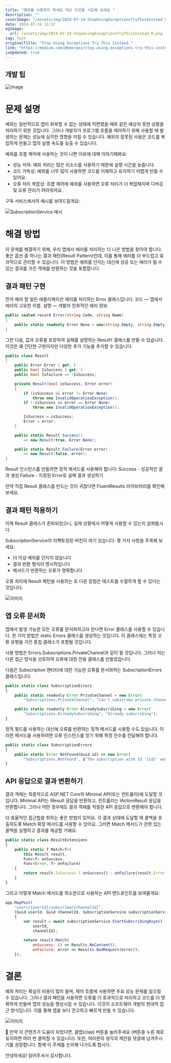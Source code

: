 ```yaml
---
title: "예외를 사용하지 마세요 대신 이것을 시도해 보세요 "
description: ""
coverImage: "/assets/img/2024-07-24-StopUsingExceptionsTryThisInstead_0.png"
date: 2024-07-24 11:57
ogImage:
  url: /assets/img/2024-07-24-StopUsingExceptionsTryThisInstead_0.png
tag: Tech
originalTitle: "Stop Using Exceptions Try This Instead "
link: "https://medium.com/@kmorpex/stop-using-exceptions-try-this-instead-a35c0f4d30ad"
isUpdated: true
---
```


## 개발 팁

![image](/assets/img/2024-07-24-StopUsingExceptionsTryThisInstead_0.png)

# 문제 설명

예외는 일반적으로 앱이 회복할 수 없는 상태에 직면했을 때와 같은 예상치 못한 상황을 처리하기 위한 것입니다. 그러나 개발자가 프로그램 흐름을 제어하기 위해 사용할 때 발생하는 문제는 성능에 심각한 영향을 미칠 수 있습니다. 예외의 잘못된 사용은 코드를 복잡하게 만들고 앱의 실행 속도를 늦출 수 있습니다.

<div class="content-ad"></div>

예외를 흐름 제어에 사용하는 것이 나쁜 이유에 대해 이야기해봐요:

- 성능 저하: 예외 처리는 많은 리소스를 사용하기 때문에 실행 시간을 늦춥니다.
- 코드 가독성: 예외를 너무 많이 사용하면 코드를 이해하고 유지하기 어렵게 만들 수 있어요.
- 오류 처리 복잡성: 흐름 제어에 예외를 사용하면 오류 처리가 더 복잡해지며 디버깅 및 오류 관리가 어려워져요.

구독 서비스에서의 예시를 보여드릴게요:

![SubscriptionService 예시](/assets/img/2024-07-24-StopUsingExceptionsTryThisInstead_1.png)

<div class="content-ad"></div>

# 해결 방법

이 문제를 해결하기 위해, 우리 앱에서 에러를 처리하는 더 나은 방법을 찾아야 합니다. 좋은 옵션 중 하나는 결과 패턴(Result Pattern)인데, 이를 통해 에러를 더 부드럽고 효과적으로 관리할 수 있습니다. 이 방법은 예외를 던지는 대신에 성공 또는 에러가 될 수 있는 결과를 가진 객체를 반환하는 것을 포함합니다.

## 결과 패턴 구현

먼저 해야 할 일은 애플리케이션 에러를 처리하는 Error 클래스입니다.
코드 — 앱에서 에러의 고유한 이름.
설명 — 개발자 친화적인 에러 정보.

<div class="content-ad"></div>

```csharp
public sealed record Error(string Code, string Name)
{
    public static readonly Error None = new(string.Empty, string.Empty);
}
```

그런 다음, 값과 오류를 포장하여 실패를 설명하는 Result`T` 클래스를 만들 수 있습니다. 이것은 꽤 간단한 구현이지만 다양한 추가 기능을 추가할 수 있습니다.

```csharp
public class Result
{
    public Error Error { get; }
    public bool IsSuccess { get; }
    public bool IsFailure => !IsSuccess;

    private Result(bool isSuccess, Error error)
    {
        if (isSuccess && error != Error.None)
            throw new InvalidOperationException();
        if (!isSuccess && error == Error.None)
            throw new InvalidOperationException();

        IsSuccess = isSuccess;
        Error = error;
    }

    public static Result Success()
        => new Result(true, Error.None);

    public static Result Failure(Error error)
        => new Result(false, error);
}
```

Result 인스턴스를 만들려면 정적 메서드를 사용해야 합니다:
Success - 성공적인 결과 생성
Failure - 지정된 Error로 실패 결과 생성하기

<div class="content-ad"></div>

만약 직접 Result 클래스를 만드는 것이 귀찮다면 FluentResults 라이브러리를 확인해보세요.

## 결과 패턴 적용하기

이제 Result 클래스가 준비되었으니, 실제 상황에서 어떻게 사용할 수 있는지 살펴봅시다.

SubscriptionService의 리팩토링된 버전이 여기 있습니다. 몇 가지 사항을 주목해 보세요:

<div class="content-ad"></div>

- 더 이상 예외를 던지지 않습니다
- 결과 반환 형식이 명시적입니다
- 메서드가 반환하는 오류가 명확합니다

오류 처리에 Result 패턴을 사용하는 또 다른 장점은 테스트를 수월하게 할 수 있다는 것입니다.

![이미지](/assets/img/2024-07-24-StopUsingExceptionsTryThisInstead_2.png)

## 앱 오류 문서화

<div class="content-ad"></div>

앱에서 발생 가능한 모든 오류를 문서화하고자 한다면 Error 클래스를 사용할 수 있습니다. 한 가지 방법은 static Errors 클래스를 생성하는 것입니다. 이 클래스에는 특정 오류 유형을 가진 중첩 클래스가 포함될 것입니다.

사용 방법은 Errors.Subscriptions.PrivateChannel과 같이 될 것입니다. 그러나 저는 다른 접근 방식을 선호하여 오류에 대한 전용 클래스를 만들었습니다.

다음은 Subscription 엔티티에 대한 가능한 오류를 문서화하는 SubscriptionErrors 클래스입니다:

```js
public static class SubscriptionErrors
{
    public static readonly Error PrivateChannel = new Error(
        "Subscriptions.PrivateChannel", "Can't subscribe private channel");

    public static readonly Error AlreadySubscribing = new Error(
        "Subscriptions.AlreadySubscribing", "Already subscribing");
}
```

<div class="content-ad"></div>

정적 필드를 사용하는 대신에 오류를 반환하는 정적 메서드를 사용할 수도 있습니다. 이러한 메서드를 사용하려면 오류 인스턴스를 얻기 위해 특정 인수를 전달해야 합니다.

```js
public static class SubscriptionErrors
{
    public static Error NotFound(Guid id) => new Error(
        "Subscriptions.NotFound", $"The subscription with Id '{id}' was not found");
}
```

## API 응답으로 결과 변환하기

결과 객체는 최종적으로 ASP.NET Core의 Minimal API(또는 컨트롤러)에 도달할 것입니다. Minimal API는 IResult 응답을 반환하고, 컨트롤러는 IActionResult 응답을 반환합니다. 그러나 어떤 경우에도 결과 객체를 적절한 API 응답으로 변환해야 합니다.

<div class="content-ad"></div>

더 효율적인 접근법을 취하는 좋은 방법이 있어요. 각 결과 상태에 도달할 때 콜백을 호출하도록 Match 확장 메서드를 사용할 수 있어요. 그러면 Match 메서드가 관련 있는 콜백을 실행하고 결과를 제공할 거예요.

```js
public static class ResultExtensions
{
    public static T Match<T>(
        this Result result,
        Func<T> onSuccess,
        Func<Error, T> onFailure)
    {
        return result.IsSuccess ? onSuccess() : onFailure(result.Error);
    }
}
```

그리고 이렇게 Match 메서드를 최소한으로 사용하는 API 엔드포인트를 보여줄게요:

```js
app.MapPost(
    "users/{userId}/subscribe/{channelId}",
    (Guid userId, Guid channelId, SubscriptionService subscriptionService) =>
    {
        var result = await subscriptionService.StartSubscribingAsync(
            userId,
            channelId);

        return result.Match(
            onSuccess: () => Results.NoContent(),
            onFailure: error => Results.BadRequest(error));
    });
```

<div class="content-ad"></div>

# 결론

예외 처리는 확실히 비용이 많이 들며, 제어 흐름에 사용하면 주요 성능 문제를 일으킬 수 있습니다. 그러나 결과 패턴을 사용하면 오류를 더 효과적으로 처리하고 코드를 더 명확하게 만들며 앱의 성능을 향상시킬 수 있습니다. 이것이 소프트웨어 개발의 현대적 접근 방식입니다. 이를 통해 앱을 보다 견고하고 빠르게 만들 수 있습니다.

![이미지](https://miro.medium.com/v2/resize:fit:1400/0*lKq48DXVBjSwagaB.gif)

👏 만약 이 콘텐츠가 도움이 되었다면, 클랩(clap) 버튼을 눌러주세요 (버튼을 누른 채로 유지하면 여러 번 클릭할 수 있습니다). 또한, 여러분의 생각과 제안을 댓글에 남겨주시기를 권장합니다. 함께 이 주제를 논의해 나가도록 합시다.

<div class="content-ad"></div>

안녕하세요! 읽어주셔서 감사합니다.

